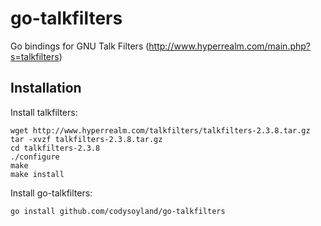 go-talkfilters
==============

Go bindings for GNU Talk Filters (http://www.hyperrealm.com/main.php?s=talkfilters)

Installation
------------

Install talkfilters:

    wget http://www.hyperrealm.com/talkfilters/talkfilters-2.3.8.tar.gz
    tar -xvzf talkfilters-2.3.8.tar.gz
    cd talkfilters-2.3.8
    ./configure
    make
    make install

Install go-talkfilters:

    go install github.com/codysoyland/go-talkfilters
